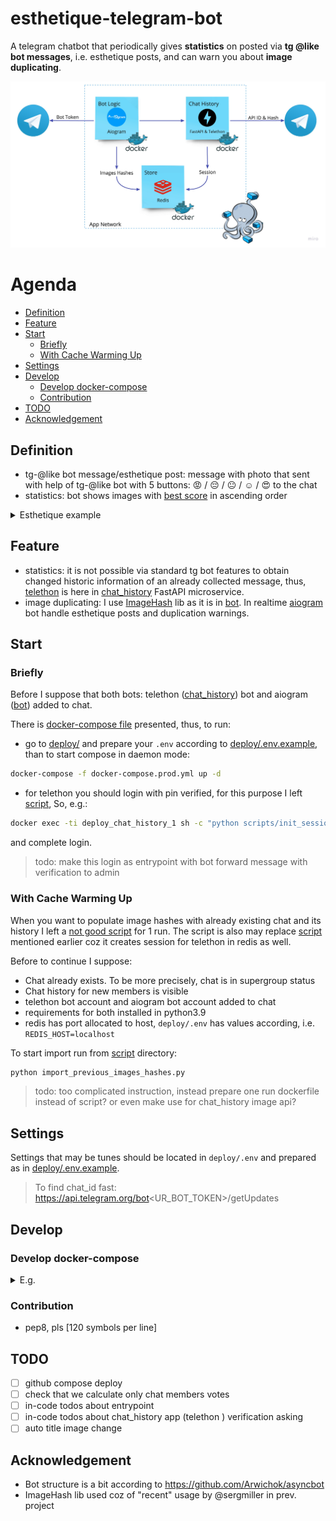 # esthetique-telegram-bot
A telegram chatbot that periodically gives **statistics** on posted via **tg @like bot messages**, i.e. esthetique posts, 
and can warn you about **image duplicating**.

![plot](./docs/schema.jpg)

# Agenda
* [Definition](#definition)
* [Feature](#feature)
* [Start](#start)
   * [Briefly](#briefly)
   * [With Cache Warming Up](#with-cache-warming-up)
* [Settings](#settings)
* [Develop](#develop)
   * [Develop docker-compose](#develop-docker-compose)
   * [Contribution](#contribution)
* [TODO](#todo)
* [Acknowledgement](#acknowledgement)

## Definition
- tg-@like bot message/esthetique post: message with photo that sent with help of tg-@like bot 
with 5 buttons: 😡 / 😔 / 😐 / ☺️ / 😍 to the chat
- statistics: bot shows images with [best score](bot/src/utils/calculations.py) in ascending order

<details>
  <summary>Esthetique example</summary>

  ![plot](./docs/esthetique_example.png)

</details>

## Feature
- statistics: it is not possible via standard tg bot features to obtain changed historic information of an 
already collected message, thus, [telethon](https://github.com/LonamiWebs/Telethon) is here in [chat_history](./chat_history) FastAPI microservice.
- image duplicating: I use [ImageHash](https://pypi.org/project/ImageHash/) lib as it is in [bot](./bot/src/utils/serializers.py). 
In realtime [aiogram](https://github.com/aiogram/aiogram) bot handle esthetique posts and duplication warnings.

## Start

### Briefly
Before I suppose that both bots: telethon ([chat_history](chat_history)) bot and aiogram ([bot](bot)) added to chat. 

There is [docker-compose file](deploy/docker-compose.prod.yml) presented, 
thus, to run:
- go to [deploy/](deploy) and prepare your `.env`  according to [deploy/.env.example](deploy/.env.example),
than to start compose in daemon mode:
```bash
docker-compose -f docker-compose.prod.yml up -d
```
- for telethon you should login with pin verified, for this purpose I left [script](./chat_history/src/scripts/init_session.py), So, e.g.:
```bash
docker exec -ti deploy_chat_history_1 sh -c "python scripts/init_session.py" 
```
and complete login.

> todo: make this login as entrypoint with bot forward message with  verification to admin

### With Cache Warming Up 
When you want to populate image hashes with already existing chat and its history 
I left a [not good script](scripts/import_previos_images_hashes.py) for 1 run. 
The script is also may replace [script](./chat_history/src/scripts/init_session.py) mentioned earlier coz it creates session for telethon in redis as well.

Before to continue I suppose:
- Chat already exists. To be more precisely, chat is in supergroup status
- Chat history for new members is visible
- telethon bot account and aiogram bot account added to chat
- requirements for both installed in python3.9
- redis has port allocated to host, `deploy/.env` has values according, i.e. `REDIS_HOST=localhost`

To start import run from [script](script) directory:
```bash
python import_previous_images_hashes.py
```

> todo: too complicated instruction, instead prepare one run dockerfile instead of script? 
> or even make use for chat_history image api?

## Settings
Settings that may be tunes should be located in `deploy/.env` and prepared as in [deploy/.env.example](deploy/.env.example).

> To find chat_id fast: https://api.telegram.org/bot<UR_BOT_TOKEN>/getUpdates

## Develop
### Develop docker-compose

<details>
    <summary>E.g.</summary>

    ```yaml
    version: '3.8'
    
    volumes:
      redis_data_dev:
    
    x-app: &dev-app
      env_file:
        - ./.env
      depends_on:
        - redis
    
    services:
      chat_history:
        <<: *dev-app
        build:
          context: ../chat_history
          dockerfile: .
        command: uvicorn main:app --reload --host 0.0.0.0 --port 8000
        volumes:
          - ../chat_history/src/:/opt/
        ports:
          - 8000:8000
    
      bot:
        <<: *dev-app
        build:
          context: ../bot
          dockerfile: .
        volumes:
          - ../bot/src/:/opt/
    
      redis:
        image: redis:6.0.8-alpine
        volumes:
          - redis_data_dev:/data
        ports:
          - 6379:6379
      ```

</details>


### Contribution
- pep8, pls [120 symbols per line]

## TODO
- [ ] github compose deploy
- [ ] check that we calculate only chat members votes
- [ ] in-code todos about entrypoint
- [ ] in-code todos about chat_history app (telethon ) verification asking
- [ ] auto title image change 

## Acknowledgement
- Bot structure is a bit according to https://github.com/Arwichok/asyncbot
- ImageHash lib used coz of "recent" usage by @sergmiller in prev. project
